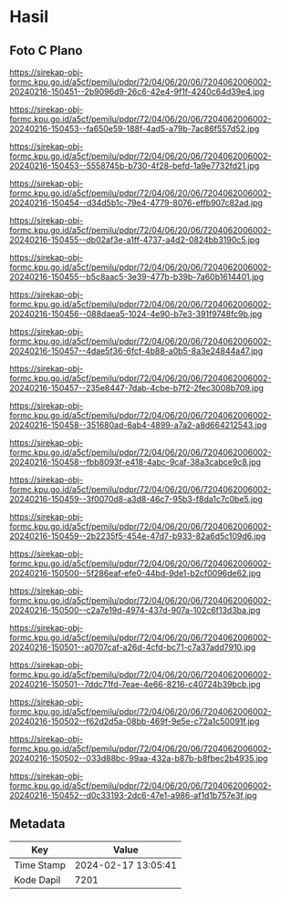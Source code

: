 # Hasil

## Foto C Plano

https://sirekap-obj-formc.kpu.go.id/a5cf/pemilu/pdpr/72/04/06/20/06/7204062006002-20240216-150451--2b9096d9-26c6-42e4-9f1f-4240c64d39e4.jpg

https://sirekap-obj-formc.kpu.go.id/a5cf/pemilu/pdpr/72/04/06/20/06/7204062006002-20240216-150453--fa650e59-188f-4ad5-a79b-7ac86f557d52.jpg

https://sirekap-obj-formc.kpu.go.id/a5cf/pemilu/pdpr/72/04/06/20/06/7204062006002-20240216-150453--5558745b-b730-4f28-befd-1a9e7732fd21.jpg

https://sirekap-obj-formc.kpu.go.id/a5cf/pemilu/pdpr/72/04/06/20/06/7204062006002-20240216-150454--d34d5b1c-79e4-4779-8076-effb907c82ad.jpg

https://sirekap-obj-formc.kpu.go.id/a5cf/pemilu/pdpr/72/04/06/20/06/7204062006002-20240216-150455--db02af3e-a1ff-4737-a4d2-0824bb3190c5.jpg

https://sirekap-obj-formc.kpu.go.id/a5cf/pemilu/pdpr/72/04/06/20/06/7204062006002-20240216-150455--b5c8aac5-3e39-477b-b39b-7a60b1614401.jpg

https://sirekap-obj-formc.kpu.go.id/a5cf/pemilu/pdpr/72/04/06/20/06/7204062006002-20240216-150456--088daea5-1024-4e90-b7e3-391f9748fc9b.jpg

https://sirekap-obj-formc.kpu.go.id/a5cf/pemilu/pdpr/72/04/06/20/06/7204062006002-20240216-150457--4dae5f36-6fcf-4b88-a0b5-8a3e24844a47.jpg

https://sirekap-obj-formc.kpu.go.id/a5cf/pemilu/pdpr/72/04/06/20/06/7204062006002-20240216-150457--235e8447-7dab-4cbe-b7f2-2fec3008b709.jpg

https://sirekap-obj-formc.kpu.go.id/a5cf/pemilu/pdpr/72/04/06/20/06/7204062006002-20240216-150458--351680ad-6ab4-4899-a7a2-a8d664212543.jpg

https://sirekap-obj-formc.kpu.go.id/a5cf/pemilu/pdpr/72/04/06/20/06/7204062006002-20240216-150458--fbb8093f-e418-4abc-9caf-38a3cabce9c8.jpg

https://sirekap-obj-formc.kpu.go.id/a5cf/pemilu/pdpr/72/04/06/20/06/7204062006002-20240216-150459--3f0070d8-a3d8-46c7-95b3-f8da1c7c0be5.jpg

https://sirekap-obj-formc.kpu.go.id/a5cf/pemilu/pdpr/72/04/06/20/06/7204062006002-20240216-150459--2b2235f5-454e-47d7-b933-82a6d5c109d6.jpg

https://sirekap-obj-formc.kpu.go.id/a5cf/pemilu/pdpr/72/04/06/20/06/7204062006002-20240216-150500--5f286eaf-efe0-44bd-9de1-b2cf0096de62.jpg

https://sirekap-obj-formc.kpu.go.id/a5cf/pemilu/pdpr/72/04/06/20/06/7204062006002-20240216-150500--c2a7e19d-4974-437d-907a-102c6f13d3ba.jpg

https://sirekap-obj-formc.kpu.go.id/a5cf/pemilu/pdpr/72/04/06/20/06/7204062006002-20240216-150501--a0707caf-a26d-4cfd-bc71-c7a37add7910.jpg

https://sirekap-obj-formc.kpu.go.id/a5cf/pemilu/pdpr/72/04/06/20/06/7204062006002-20240216-150501--7ddc71fd-7eae-4e66-8216-c40724b39bcb.jpg

https://sirekap-obj-formc.kpu.go.id/a5cf/pemilu/pdpr/72/04/06/20/06/7204062006002-20240216-150502--f62d2d5a-08bb-469f-9e5e-c72a1c50091f.jpg

https://sirekap-obj-formc.kpu.go.id/a5cf/pemilu/pdpr/72/04/06/20/06/7204062006002-20240216-150502--033d88bc-99aa-432a-b87b-b8fbec2b4935.jpg

https://sirekap-obj-formc.kpu.go.id/a5cf/pemilu/pdpr/72/04/06/20/06/7204062006002-20240216-150452--d0c33193-2dc6-47e1-a986-af1d1b757e3f.jpg


## Metadata

| Key        | Value               |
| ---------- | ------------------- |
| Time Stamp | 2024-02-17 13:05:41 |
| Kode Dapil | 7201                |




